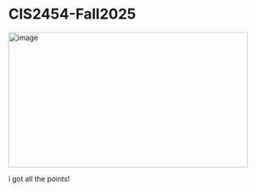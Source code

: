 # CIS2454-Fall2025

<img width="472" height="267" alt="image" src="https://github.com/user-attachments/assets/51364e5d-3c10-41d3-ad96-fbc1517af012" />

i got all the points!
